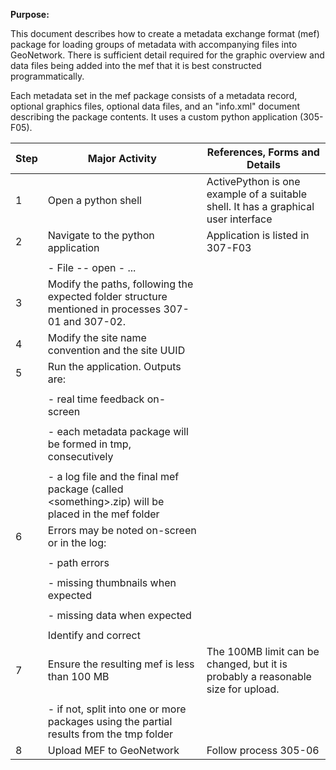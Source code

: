 **Purpose:**



This document describes how to create a metadata exchange format (mef) package for loading groups of metadata with accompanying files into GeoNetwork. There is sufficient detail required for the graphic overview and data files being added into the mef that it is best constructed programmatically.



Each metadata set in the mef package consists of a metadata record, optional graphics files, optional data files, and an "info.xml" document describing the package contents. It uses a custom python application (305-F05).



| **Step** | **Major Activity** | **References, Forms and Details** |
| -------- | ------------------ | --------------------------------- |
| 1 | Open a python shell | ActivePython is one example of a suitable shell. It has a graphical user interface |
| 2 | Navigate to the python application | Application is listed in 307-F03 |
|  |  |  |
|  | - File -- open - ... |  |
| 3 | Modify the paths, following the expected folder structure mentioned in processes 307-01 and 307-02. |  |
| 4 | Modify the site name convention and the site UUID |  |
| 5 | Run the application. Outputs are: |  |
|  |  |  |
|  | - real time feedback on-screen |  |
|  |  |  |
|  | - each metadata package will be formed in tmp, consecutively |  |
|  |  |  |
|  | - a log file and the final mef package (called \<something\>.zip) will be placed in the mef folder |  |
| 6 | Errors may be noted on-screen or in the log: |  |
|  |  |  |
|  | - path errors |  |
|  |  |  |
|  | - missing thumbnails when expected |  |
|  |  |  |
|  | - missing data when expected |  |
|  |  |  |
|  | Identify and correct |  |
| 7 | Ensure the resulting mef is less than 100 MB | The 100MB limit can be changed, but it is probably a reasonable size for upload. |
|  |  |  |
|  | - if not, split into one or more packages using the partial results from the tmp folder |  |
| 8 | Upload MEF to GeoNetwork | Follow process 305-06 |

